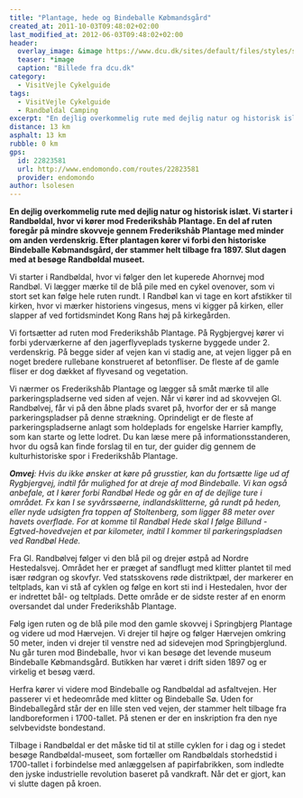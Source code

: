 ```yaml
---
title: "Plantage, hede og Bindeballe Købmandsgård"
created_at: 2011-10-03T09:48:02+02:00
last_modified_at: 2012-06-03T09:48:02+02:00
header:
  overlay_image: &image https://www.dcu.dk/sites/default/files/styles/slide/public/randboeldal.jpg?itok=HOYn2OGg
  teaser: *image
  caption: "Billede fra dcu.dk"
category:
  - VisitVejle Cykelguide
tags:
  - VisitVejle Cykelguide
  - Randbøldal Camping
excerpt: "En dejlig overkommelig rute med dejlig natur og historisk islæt"
distance: 13 km
asphalt: 13 km
rubble: 0 km
gps:
  id: 22823581
  url: http://www.endomondo.com/routes/22823581
  provider: endomondo
author: lsolesen
---
```


**En dejlig overkommelig rute med dejlig natur og historisk islæt. Vi starter i Randbøldal, hvor vi kører mod Frederikshåb Plantage. En del af ruten foregår på mindre skovveje gennem Frederikshåb Plantage med minder om anden verdenskrig. Efter plantagen kører vi forbi den historiske Bindeballe Købmandsgård, der stammer helt tilbage fra 1897. Slut dagen med at besøge Randbøldal museet.**

Vi starter i Randbøldal, hvor vi følger den let kuperede Ahornvej mod Randbøl. Vi lægger mærke til de blå pile med en cykel ovenover, som vi stort set kan følge hele ruten rundt. I Randbøl kan vi tage en kort afstikker til kirken, hvor vi mærker historiens vingesus, mens vi kigger på kirken, eller slapper af ved fortidsmindet Kong Rans høj på kirkegården.

Vi fortsætter ad ruten mod Frederikshåb Plantage. På Rygbjergvej kører vi forbi yderværkerne af den jagerflyveplads tyskerne byggede under 2. verdenskrig. På begge sider af vejen kan vi stadig ane, at vejen ligger på en noget bredere rullebane konstrueret af betonfliser. De fleste af de gamle fliser er dog dækket af flyvesand og vegetation.

Vi nærmer os Frederikshåb Plantage og lægger så småt mærke til alle parkeringspladserne ved siden af vejen. Når vi kører ind ad skovvejen Gl. Randbølvej, får vi på den åbne plads svaret på, hvorfor der er så mange parkeringspladser på denne strækning. Oprindeligt er de fleste af parkeringspladserne anlagt som holdeplads for engelske Harrier kampfly, som kan starte og lette lodret. Du kan læse mere på informationsstanderen, hvor du også kan finde forslag til en tur, der guider dig gennem de kulturhistoriske spor i Frederikshåb Plantage.

_**Omvej**: Hvis du ikke ønsker at køre på grusstier, kan du fortsætte lige ud af Rygbjergvej, indtil får mulighed for at dreje af mod Bindeballe. Vi kan også anbefale, at I kører forbi Randbøl Hede og går en af de dejlige ture i området. Fx kan I se syvårssøerne, indlandsklitterne, gå rundt på heden, eller nyde udsigten fra toppen af Stoltenberg, som ligger 88 meter over havets overflade. For at komme til Randbøl Hede skal I følge Billund - Egtved-hovedvejen et par kilometer, indtil I kommer til parkeringspladsen ved Randbøl Hede._

Fra Gl. Randbølvej følger vi den blå pil og drejer østpå ad Nordre Hestedalsvej. Området her er præget af sandflugt med klitter plantet til med især rødgran og skovfyr. Ved statsskovens røde distriktpæl, der markerer en teltplads, kan vi stå af cyklen og følge en kort sti ind i Hestedalen, hvor der er indrettet bål- og teltplads. Dette område er de sidste rester af en enorm oversandet dal under Frederikshåb Plantage.

Følg igen ruten og de blå pile mod den gamle skovvej i Springbjerg Plantage og videre ud mod Hærvejen. Vi drejer til højre og følger Hærvejen omkring 50 meter, inden vi drejer til venstre ned ad sidevejen mod Springbjerglund. Nu går turen mod Bindeballe, hvor vi kan besøge det levende museum Bindeballe Købmandsgård. Butikken har været i drift siden 1897 og er virkelig et besøg værd.

Herfra kører vi videre mod Bindeballe og Randbøldal ad asfaltvejen. Her passerer vi et hedeområde med klitter og Bindeballe Sø. Uden for Bindeballegård står der en lille sten ved vejen, der stammer helt tilbage fra landboreformen i 1700-tallet. På stenen er der en inskription fra den nye selvbevidste bondestand. 

Tilbage i Randbøldal er det måske tid til at stille cyklen for i dag og i stedet besøge Randbøldal-museet, som fortæller om Randbøldals storhedstid i 1700-tallet i forbindelse med anlæggelsen af papirfabrikken, som indledte den jyske industrielle revolution baseret på vandkraft. Når det er gjort, kan vi slutte dagen på kroen.
